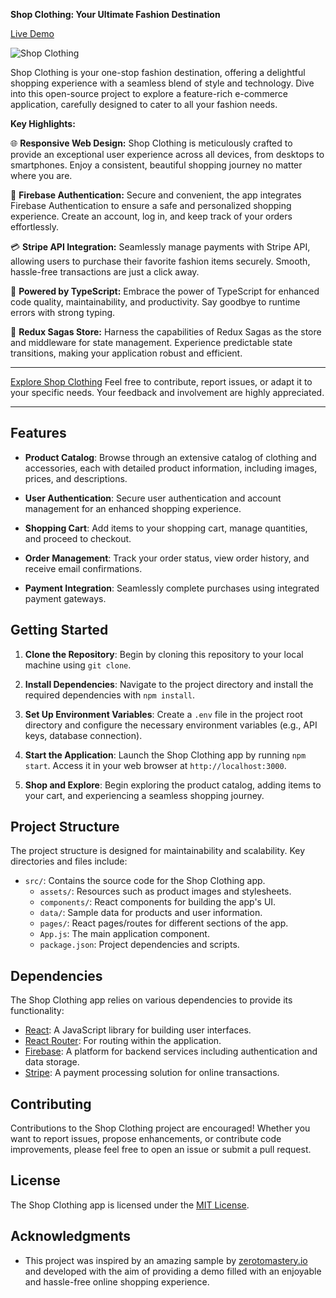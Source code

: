 **Shop Clothing: Your Ultimate Fashion Destination**

[Live Demo](https://github.com/stepuntik/shop-clothing)

![Shop Clothing](https://imgpile.com/images/G1Ho8X.png)

Shop Clothing is your one-stop fashion destination, offering a delightful shopping experience with a seamless blend of style and technology. Dive into this open-source project to explore a feature-rich e-commerce application, carefully designed to cater to all your fashion needs.

**Key Highlights:**

🌐 **Responsive Web Design:** Shop Clothing is meticulously crafted to provide an exceptional user experience across all devices, from desktops to smartphones. Enjoy a consistent, beautiful shopping journey no matter where you are.

🔐 **Firebase Authentication:** Secure and convenient, the app integrates Firebase Authentication to ensure a safe and personalized shopping experience. Create an account, log in, and keep track of your orders effortlessly.

💳 **Stripe API Integration:** Seamlessly manage payments with Stripe API, allowing users to purchase their favorite fashion items securely. Smooth, hassle-free transactions are just a click away.

🧬 **Powered by TypeScript:** Embrace the power of TypeScript for enhanced code quality, maintainability, and productivity. Say goodbye to runtime errors with strong typing.

🧩 **Redux Sagas Store:** Harness the capabilities of Redux Sagas as the store and middleware for state management. Experience predictable state transitions, making your application robust and efficient.

---

[Explore Shop Clothing](https://github.com/stepuntik/shop-clothing) Feel free to contribute, report issues, or adapt it to your specific needs. Your feedback and involvement are highly appreciated.

---


## Features

- **Product Catalog**: Browse through an extensive catalog of clothing and accessories, each with detailed product information, including images, prices, and descriptions.

- **User Authentication**: Secure user authentication and account management for an enhanced shopping experience.

- **Shopping Cart**: Add items to your shopping cart, manage quantities, and proceed to checkout.

- **Order Management**: Track your order status, view order history, and receive email confirmations.

- **Payment Integration**: Seamlessly complete purchases using integrated payment gateways.

## Getting Started

1. **Clone the Repository**: Begin by cloning this repository to your local machine using `git clone`.

2. **Install Dependencies**: Navigate to the project directory and install the required dependencies with `npm install`.

3. **Set Up Environment Variables**: Create a `.env` file in the project root directory and configure the necessary environment variables (e.g., API keys, database connection).

4. **Start the Application**: Launch the Shop Clothing app by running `npm start`. Access it in your web browser at `http://localhost:3000`.

5. **Shop and Explore**: Begin exploring the product catalog, adding items to your cart, and experiencing a seamless shopping journey.

## Project Structure

The project structure is designed for maintainability and scalability. Key directories and files include:

- `src/`: Contains the source code for the Shop Clothing app.
  - `assets/`: Resources such as product images and stylesheets.
  - `components/`: React components for building the app's UI.
  - `data/`: Sample data for products and user information.
  - `pages/`: React pages/routes for different sections of the app.
  - `App.js`: The main application component.
  - `package.json`: Project dependencies and scripts.

## Dependencies

The Shop Clothing app relies on various dependencies to provide its functionality:

- [React](https://reactjs.org/): A JavaScript library for building user interfaces.
- [React Router](https://reactrouter.com/): For routing within the application.
- [Firebase](https://firebase.google.com/): A platform for backend services including authentication and data storage.
- [Stripe](https://stripe.com/): A payment processing solution for online transactions.

## Contributing

Contributions to the Shop Clothing project are encouraged! Whether you want to report issues, propose enhancements, or contribute code improvements, please feel free to open an issue or submit a pull request.

## License

The Shop Clothing app is licensed under the [MIT License](LICENSE.md).

## Acknowledgments

- This project was inspired by an amazing sample by [zerotomastery.io](https://zerotomastery.io/) and developed with the aim of providing a demo filled with an enjoyable and hassle-free online shopping experience.
